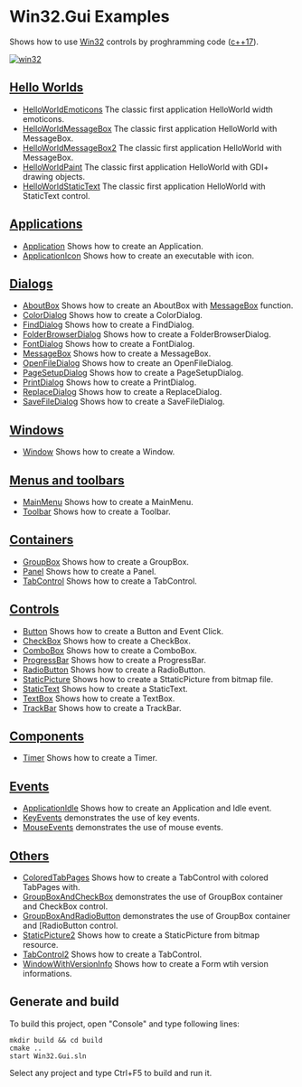 ﻿# Win32.Gui Examples

Shows how to use [Win32](https://learn.microsoft.com/en-us/windows/win32/api/) controls by proghramming code ([c++17](https://en.cppreference.com/w/)).

[![win32](../docs/Pictures/win32_header.png)](https://gammasoft71.wixsite.com/gammasoft/win32)

## [Hello Worlds](HelloWorlds/README.md)

* [HelloWorldEmoticons](HelloWorlds/HelloWorldEmoticons/README.md) The classic first application HelloWorld width emoticons.
* [HelloWorldMessageBox](HelloWorlds/HelloWorldMessageBox/README.md) The classic first application HelloWorld with MessageBox.
* [HelloWorldMessageBox2](HelloWorlds/HelloWorldMessageBox2/README.md) The classic first application HelloWorld with MessageBox.
* [HelloWorldPaint](HelloWorlds/HelloWorldPaint/README.md) The classic first application HelloWorld with GDI+ drawing objects.
* [HelloWorldStaticText](HelloWorlds/HelloWorldStaticText/README.md) The classic first application HelloWorld with StaticText control.

## [Applications](Applications/README.md)

* [Application](Applications/Application/README.md) Shows how to create an Application.
* [ApplicationIcon](Applications/ApplicationIcon/README.md) Shows how to create an executable with icon.

## [Dialogs](Dialogs/README.md)

* [AboutBox](Dialogs/AboutBox/README.md) Shows how to create an AboutBox with [MessageBox](https://learn.microsoft.com/windows/win32/api/winuser/nf-winuser-messagebox) function.
* [ColorDialog](Dialogs/ColorDialog/README.md) Shows how to create a ColorDialog.
* [FindDialog](Dialogs/FindDialog/README.md) Shows how to create a FindDialog.
* [FolderBrowserDialog](Dialogs/FolderBrowserDialog/README.md) Shows how to create a FolderBrowserDialog.
* [FontDialog](Dialogs/FontDialog/README.md) Shows how to create a FontDialog.
* [MessageBox](Dialogs/MessageBox/README.md) Shows how to create a MessageBox.
* [OpenFileDialog](Dialogs/OpenFileDialog/README.md) Shows how to create an OpenFileDialog.
* [PageSetupDialog](Dialogs/PageSetupDialog/README.md) Shows how to create a PageSetupDialog.
* [PrintDialog](Dialogs/PrintDialog/README.md) Shows how to create a PrintDialog.
* [ReplaceDialog](Dialogs/ReplaceDialog/README.md) Shows how to create a ReplaceDialog.
* [SaveFileDialog](Dialogs/SaveFileDialog/README.md) Shows how to create a SaveFileDialog.

## [Windows](Windows/README.md)

* [Window](Windows/Window/README.md) Shows how to create a Window.

## [Menus and toolbars](MenusAndToolbars/README.md)

* [MainMenu](MenusAndToolbars/MainMenu/README.md) Shows how to create a MainMenu.
* [Toolbar](MenusAndToolbars/Toolbar/README.md) Shows how to create a Toolbar.

## [Containers](Containers/README.md)

* [GroupBox](Containers/GroupBox/README.md) Shows how to create a GroupBox.
* [Panel](Containers/Panel/README.md) Shows how to create a Panel.
* [TabControl](Containers/TabControl/README.md) Shows how to create a TabControl.

## [Controls](Controls/README.md)

* [Button](Controls/Button/README.md) Shows how to create a Button and Event Click.
* [CheckBox](Controls/CheckBox/README.md) Shows how to create a CheckBox.
* [ComboBox](Controls/ComboBox/README.md) Shows how to create a ComboBox.
* [ProgressBar](Controls/ProgressBar/README.md) Shows how to create a ProgressBar.
* [RadioButton](Controls/RadioButton/README.md) Shows how to create a RadioButton.
* [StaticPicture](Controls/StaticPicture/README.md) Shows how to create a SttaticPicture from bitmap file.
* [StaticText](Controls/StaticText/README.md) Shows how to create a StaticText.
* [TextBox](Controls/TextBox/README.md) Shows how to create a TextBox.
* [TrackBar](Controls/TrackBar/README.md) Shows how to create a TrackBar.

## [Components](Components/README.md)

* [Timer](Components/Timer/README.md) Shows how to create a Timer.

## [Events](Events/README.md)

* [ApplicationIdle](Events/ApplicationIdle/README.md) Shows how to create an Application and Idle event.
* [KeyEvents](Events/KeyEvents/README.md) demonstrates the use of key events.
* [MouseEvents](Events/MouseEvents/README.md) demonstrates the use of mouse events.

## [Others](Others/README.md)

* [ColoredTabPages](Others/Others/ColoredTabPages/README.md) Shows how to create a TabControl with colored TabPages with.
* [GroupBoxAndCheckBox](Others/GroupBoxAndCheckBox/README.md) demonstrates the use of GroupBox container and CheckBox control.
* [GroupBoxAndRadioButton](Others/GroupBoxAndRadioButton/README.md) demonstrates the use of GroupBox container and [RadioButton control.
* [StaticPicture2](Others/StaticPicture2/README.md) Shows how to create a StaticPicture from bitmap resource.
* [TabControl2](Others/TabControl2/README.md) Shows how to create a TabControl.
* [WindowWithVersionInfo](Others/WindowWithVersionInfo/README.md) Shows how to create a Form wtih version informations.

## Generate and build

To build this project, open "Console" and type following lines:

``` shell
mkdir build && cd build
cmake .. 
start Win32.Gui.sln
```

Select any project and type Ctrl+F5 to build and run it.

